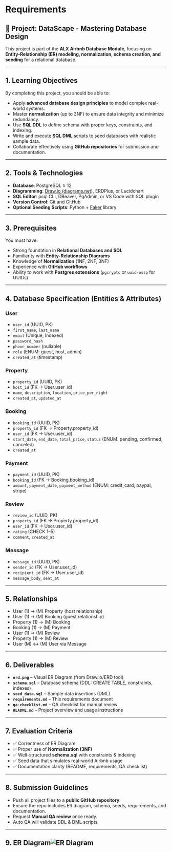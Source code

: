 # Requirements

## 📌 Project: DataScape - Mastering Database Design

This project is part of the **ALX Airbnb Database Module**, focusing on **Entity-Relationship (ER) modeling, normalization, schema creation, and seeding** for a relational database.

---

## 1. Learning Objectives
By completing this project, you should be able to:

- Apply **advanced database design principles** to model complex real-world systems.
- Master **normalization** (up to 3NF) to ensure data integrity and minimize redundancy.
- Use **SQL DDL** to define schema with proper keys, constraints, and indexing.
- Write and execute **SQL DML** scripts to seed databases with realistic sample data.
- Collaborate effectively using **GitHub repositories** for submission and documentation.

---

## 2. Tools & Technologies

- **Database**: PostgreSQL ≥ 12
- **Diagramming**: [Draw.io (diagrams.net)](https://app.diagrams.net/), ERDPlus, or Lucidchart
- **SQL Editor**: psql CLI, DBeaver, PgAdmin, or VS Code with SQL plugin
- **Version Control**: Git and GitHub
- **Optional Seeding Scripts**: Python + [Faker](https://faker.readthedocs.io/) library

---

## 3. Prerequisites

You must have:

- Strong foundation in **Relational Databases and SQL**
- Familiarity with **Entity-Relationship Diagrams**
- Knowledge of **Normalization** (1NF, 2NF, 3NF)
- Experience with **GitHub workflows**
- Ability to work with **Postgres extensions** (`pgcrypto` or `uuid-ossp` for UUIDs)

---

## 4. Database Specification (Entities & Attributes)

### **User**
- `user_id` (UUID, PK)  
- `first_name`, `last_name`  
- `email` (Unique, Indexed)  
- `password_hash`  
- `phone_number` (nullable)  
- `role` (ENUM: guest, host, admin)  
- `created_at` (timestamp)  

### **Property**
- `property_id` (UUID, PK)  
- `host_id` (FK → User.user_id)  
- `name`, `description`, `location`, `price_per_night`  
- `created_at`, `updated_at`  

### **Booking**
- `booking_id` (UUID, PK)  
- `property_id` (FK → Property.property_id)  
- `user_id` (FK → User.user_id)  
- `start_date`, `end_date`, `total_price`, `status` (ENUM: pending, confirmed, canceled)  
- `created_at`  

### **Payment**
- `payment_id` (UUID, PK)  
- `booking_id` (FK → Booking.booking_id)  
- `amount`, `payment_date`, `payment_method` (ENUM: credit_card, paypal, stripe)  

### **Review**
- `review_id` (UUID, PK)  
- `property_id` (FK → Property.property_id)  
- `user_id` (FK → User.user_id)  
- `rating` (CHECK 1–5)  
- `comment`, `created_at`  

### **Message**
- `message_id` (UUID, PK)  
- `sender_id` (FK → User.user_id)  
- `recipient_id` (FK → User.user_id)  
- `message_body`, `sent_at`  

---

## 5. Relationships

- User (1) → (M) Property (host relationship)  
- User (1) → (M) Booking (guest relationship)  
- Property (1) → (M) Booking  
- Booking (1) → (M) Payment  
- User (1) → (M) Review  
- Property (1) → (M) Review  
- User (M) ↔ (M) User via Message  

---

## 6. Deliverables

- **`erd.png`** – Visual ER Diagram (from Draw.io/ERD tool)
- **`schema.sql`** – Database schema (DDL: CREATE TABLE, constraints, indexes)
- **`seed_data.sql`** – Sample data insertions (DML)
- **`requirements.md`** – This requirements document
- **`qa-checklist.md`** – QA checklist for manual review
- **`README.md`** – Project overview and usage instructions

---

## 7. Evaluation Criteria

- ✅ Correctness of ER Diagram  
- ✅ Proper use of **Normalization (3NF)**  
- ✅ Well-structured **schema.sql** with constraints & indexing  
- ✅ Seed data that simulates real-world Airbnb usage  
- ✅ Documentation clarity (README, requirements, QA checklist)  

---

## 8. Submission Guidelines

- Push all project files to a **public GitHub repository**.  
- Ensure the repo includes ER diagram, schema, seeds, requirements, and documentation.  
- Request **Manual QA review** once ready.  
- Auto QA will validate DDL & DML scripts.  

---

## 9. ER Diagram![ER Diagram](image-alx-airbnb-database/ERD/erd.png)


